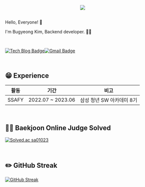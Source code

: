 <!-- GitHub Hits -->
<div align=center>
  <a href="https://hits.seeyoufarm.com"><img src="https://hits.seeyoufarm.com/api/count/incr/badge.svg?url=https%3A%2F%2Fgithub.com%2Fbu119&count_bg=%23FFD700&title_bg=%23FFB100&icon=github.svg&icon_color=%23FFFFFF&title=hits&edge_flat=false"/></a>
</div>

<br>

<!-- Introduce -->
<p>Hello, Everyone! 👋</p>
<p>I'm Bugyeong Kim, Backend developer. 👩‍💻 </p>

<br>
  
<div style="display:flex">
  
  [![Tech Blog Badge](http://img.shields.io/badge/-Tech%20blog-black?style=flat-square&logo=medium&link=https://bu119.tistory.com/)](https://bu119.tistory.com/)
  
  [![Gmail Badge](https://img.shields.io/badge/Gmail-d14836?style=flat-square&logo=Gmail&logoColor=white&link=mailto:chadoll0724@gmail.com)](mailto:chadoll0724@gmail.com)

</div>
	
<!--
[Portfolio](https://chadoll.notion.site/664f19556d374ca08653a77a5bd82700?pvs=4)  | 
포트폴리오 링크 : [포트폴리오](https://chadoll.notion.site/664f19556d374ca08653a77a5bd82700?pvs=4)
[Tistory](https://bu119.tistory.com/) <br/>
-->

<br>

<!-- Experience -->
## 😁 Experience

| 활동 | 기간 | 비고|
| ------ | ------ | ------ |
|    SSAFY      | 2022.07 ~ 2023.06 | 삼성 청년 SW 아카데미 8기 |


<br>

<!-- tech stack -->
<!--
## 📚 Tech Stack
 <strong>Language</strong> | 
  <img src="https://img.shields.io/badge/Python-3766AB?style=flat-square&logo=Python&logoColor=white"/>
  <img src="https://img.shields.io/badge/Java-5382a1?style=flat-square&logo=Java&logoColor=white"/>
  <img src="https://img.shields.io/badge/Javascript-ffb13b?style=flat-square&logo=javascript&logoColor=white"/>
  
 <strong>Backend</strong> | 
  <img src="https://img.shields.io/badge/Spring-6DB33F?style=flat-square&logo=Spring&logoColor=white"/>
  <img src="https://img.shields.io/badge/SpringBoot-6DB33F?style=flat-square&logo=SpringBoot&logoColor=white"/>
  <img src="https://img.shields.io/badge/Django-092E20?style=flat-square&logo=Django&logoColor=white"/>
  <img src="https://img.shields.io/badge/MySql-4479A1?style=flat-square&logo=MySql&logoColor=white"/>
  <img src="https://img.shields.io/badge/Firebase-FFCA28?style=flat-square&logo=Firebase&logoColor=white"/>

 <strong>Infra</strong> | 
  <img src="https://img.shields.io/badge/Aws-232F3E?style=flat-square&logo=amazonaws&logoColor=white" />
  <img src="https://img.shields.io/badge/Docker-2496ED?style=flat-square&logo=Docker&logoColor=white" />
  <img src="https://img.shields.io/badge/Jenkins-D24939?style=flat-square&logo=Jenkins&logoColor=white" />
  <img src="https://img.shields.io/badge/Nginx-009639?style=flat-square&logo=Nginx&logoColor=white" />
  <img src="https://img.shields.io/badge/NaverCloud-03C75A?style=flat-square&logo=naver&logoColor=white" />

 <strong>Frontend</strong> | 
  <img src="https://img.shields.io/badge/Vue.js-4FC08D?style=flat-square&logo=Vue.js&logoColor=white"/>
  <img src="https://img.shields.io/badge/React-61DAFB?style=flat-square&logo=React&logoColor=white"/>
  <img src="https://img.shields.io/badge/Node.js-339933?style=flat-square&logo=Node.js&logoColor=white"/>
  <img src="https://img.shields.io/badge/html5-E34F26?style=flat-square&logo=html5&logoColor=white"/>
  <img src="https://img.shields.io/badge/css3-1572B6?style=flat-square&logo=css3&logoColor=white"/>
  
 <strong>Tool</strong> | 
  <img src="https://img.shields.io/badge/Git-F05032?style=flat-square&logo=Git&logoColor=white"/>
  <img src="https://img.shields.io/badge/Github-181717?style=flat-square&logo=Github&logoColor=white"/>
  <img src="https://img.shields.io/badge/GitLab-FC6D26?style=flat-square&logo=GitLab&logoColor=white"/>
  <img src="https://img.shields.io/badge/Jira_Software-0052CC?style=flat-square&logo=JiraSoftware&logoColor=white"/>
  <img src="https://img.shields.io/badge/Notion-000000?style=flat-square&logo=Notion&logoColor=white"/>
  <img src="https://img.shields.io/badge/Slack-4A154B?style=flat-square&logo=Slack&logoColor=white"/>

<br>
-->


## 👩‍💻 Baekjoon Online Judge Solved
[![Solved.ac sa01023](http://mazassumnida.wtf/api/v2/generate_badge?boj=sa01023&card_width=1000)](https://solved.ac/profile/sa01023)

<br>

<!--
### 📖 Top Languages
[![Top Langs](https://github-readme-stats.vercel.app/api/top-langs/?username=bu119&layout=compact&card_width=800)](https://github.com/bu119/github-readme-stats)

### 💡 Github Stats 💡
[![GitHub stats](https://github-readme-stats.vercel.app/api?username=bu119&hide_title=true&show_icons=true&include_all_commits=true&disable_animations=true&theme=vue&card_width=800)](https://github.com/bu119/github-readme-stats)
-->

## ✏️ GitHub Streak
[![GitHub Streak](https://streak-stats.demolab.com?user=bu119&card_width=800)](https://git.io/streak-stats)
